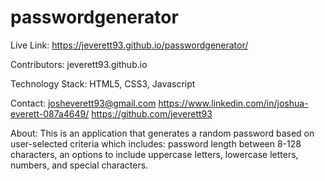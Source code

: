 # passwordgenerator

Live Link: https://jeverett93.github.io/passwordgenerator/

Contributors: jeverett93.github.io

Technology Stack: HTML5, CSS3, Javascript

Contact: 
josheverett93@gmail.com
https://www.linkedin.com/in/joshua-everett-087a4649/
https://github.com/jeverett93

About: This is an application that generates a random password based on user-selected criteria which includes: password length between 8-128 characters, an options to include uppercase letters, lowercase letters, numbers, and special characters.